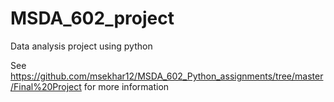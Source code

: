 # MSDA_602_project
Data analysis project using python

See https://github.com/msekhar12/MSDA_602_Python_assignments/tree/master/Final%20Project for more information
